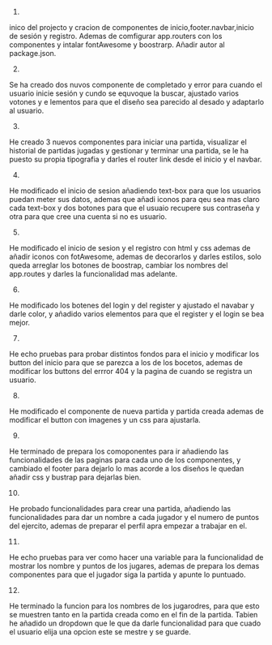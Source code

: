 1.
inico del projecto y cracion de componentes de inicio,footer.navbar,inicio de sesión y registro. Ademas de comfigurar app.routers con los componentes y intalar fontAwesome y boostrarp. Añadir autor al package.json.


2.
Se ha creado dos nuvos componente de completado y error para cuando el usuario inicie sesión y cundo se equvoque la buscar, ajustado varios votones y e lementos para que el diseño sea parecido al desado y adaptarlo al usuario.

3.
He creado 3 nuevos componentes para iniciar una partida, visualizar el historial de partidas jugadas y gestionar y terminar una partida, se le ha puesto su propia tipografia y
darles el router link desde el inicio y el navbar.

4.
He modificado el inicio de sesion añadiendo text-box para que los usuarios puedan meter sus datos, ademas que añadi iconos para qeu sea mas claro cada text-box y dos botones 
para que el usuaio recupere sus contraseña y otra para que cree una cuenta si no es usuario.


5.
He modificado el inicio de sesion y el registro con html y css ademas de añadir iconos con fotAwesome, ademas de decorarlos y darles estilos, 
solo queda arreglar los botones de boostrap, cambiar los nombres del app.routes y darles la funcionalidad mas adelante.

6.
He modificado los botenes del login y del register y ajustado el navabar y darle color, y añadido varios elementos para que el register y el login se bea mejor.

7.
He echo pruebas para probar distintos fondos para el inicio y modificar los button del inicio para que se parezca a los de los bocetos, ademas de modificar los buttons
del errror 404 y la pagina de cuando se registra un usuario.

8.
He modificado el componente de nueva partida y partida creada ademas de modificar el button con imagenes y un css para ajustarla.

9.
He terminado de prepara los comoponentes para ir añadiendo las funcionalidades de las paginas para cada uno de los componentes, y cambiado el footer para dejarlo lo mas acorde a los diseños le quedan añadir css y bustrap para dejarlas bien.


10.
He probado funcionalidades para crear una partida, añadiendo las 
funcionalidades para dar un nombre a cada jugador y el numero de 
puntos del ejercito, ademas de preparar el perfil apra empezar a 
trabajar en el.


11.
He echo pruebas para ver como hacer una variable para la funcionalidad de mostrar los nombre y puntos de los jugares, ademas de prepara los demas  componentes para que el jugador 
siga la partida y apunte lo puntuado.

12.
He terminado la funcion para los nombres de los jugarodres, para que esto se muestren tanto en la partida creada como en el fin de la partida. Tabien he añadido un dropdown que le 
que da darle funcionalidad para que cuado el usuario elija una opcion este se mestre y se guarde.